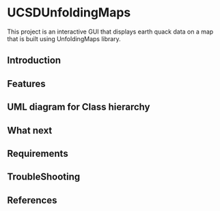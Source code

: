 # UCSDUnfoldingMaps
This project is an interactive GUI that displays earth quack data on a map that is built using UnfoldingMaps library. 
## Introduction

## Features

## UML diagram for Class hierarchy

## What next

## Requirements

## TroubleShooting

## References

